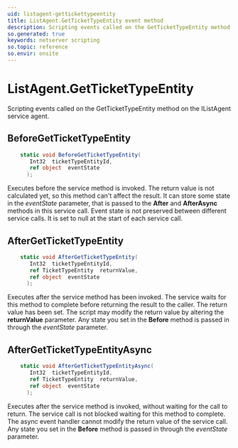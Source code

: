 ```yaml
---
uid: listagent-gettickettypeentity
title: ListAgent.GetTicketTypeEntity event method
description: Scripting events called on the GetTicketTypeEntity method on the ListAgent service agent.
so.generated: true
keywords: netserver scripting
so.topic: reference
so.envir: onsite
---
```

# ListAgent.GetTicketTypeEntity

Scripting events called on the <see cref='M:IListAgent.GetTicketTypeEntity'>GetTicketTypeEntity</see> method on the <see cref='IListAgent'>IListAgent</see>  service agent.

## BeforeGetTicketTypeEntity
```cs
    static void BeforeGetTicketTypeEntity(
       Int32  ticketTypeEntityId,
       ref object  eventState
      );
```
Executes before the service method is invoked.
The return value is not calculated yet, so this method can't affect the result.
It can store some state in the *eventState* parameter, that is passed to the **After** and **AfterAsync** methods in this service call.
Event state is not preserved between different service calls. It is set to null at the start of each service call.
## AfterGetTicketTypeEntity
```cs
    static void AfterGetTicketTypeEntity(
       Int32  ticketTypeEntityId,
       ref TicketTypeEntity  returnValue,
       ref object  eventState
      );
```
Executes after the service method has been invoked. The service waits for this method to complete before returning the result to the caller.
The return value has been set. The script may modify the return value by altering the **returnValue** parameter.
Any state you set in the **Before** method is passed in through the *eventState* parameter.
## AfterGetTicketTypeEntityAsync
```cs
    static void AfterGetTicketTypeEntityAsync(
       Int32  ticketTypeEntityId,
       ref TicketTypeEntity  returnValue,
       ref object  eventState
      );
```
Executes after the service method is invoked, without waiting for the call to return.
The service call is not blocked waiting for this method to complete.
The async event handler cannot modify the return value of the service call.
Any state you set in the **Before** method is passed in through the *eventState* parameter.

